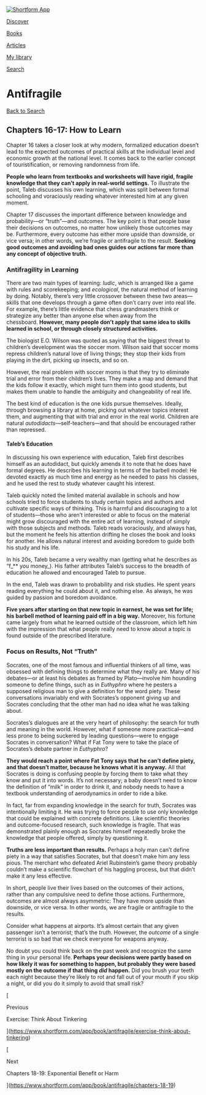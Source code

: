 [![Shortform App](https://www.shortform.com/img/logo-dark.70c1b072.svg)](https://www.shortform.com/app)

[Discover](https://www.shortform.com/app)

[Books](https://www.shortform.com/app/books)

[Articles](https://www.shortform.com/app/articles)

[My library](https://www.shortform.com/app/library)

[Search](https://www.shortform.com/app/search)

# Antifragile

[Back to Search](https://www.shortform.com/app/search)

## Chapters 16-17: How to Learn

Chapter 16 takes a closer look at why modern, formalized education doesn’t lead to the expected outcomes of practical skills at the individual level and economic growth at the national level. It comes back to the earlier concept of touristification, or removing randomness from life.

**People who learn from textbooks and worksheets will have rigid, fragile knowledge that they can’t apply in real-world settings.** To illustrate the point, Taleb discusses his own learning, which was split between formal schooling and voraciously reading whatever interested him at any given moment.

Chapter 17 discusses the important difference between knowledge and probability—or “truth”—and outcomes. The key point is that people base their decisions on outcomes, no matter how unlikely those outcomes may be. Furthermore, every outcome has either more upside than downside, or vice versa; in other words, we’re fragile or antifragile to the result. **Seeking good outcomes and avoiding bad ones guides our actions far more than any concept of objective truth.**

### Antifragility in Learning

There are two main types of learning: _ludic_, which is arranged like a game with rules and scorekeeping; and _ecological_, the natural method of learning by doing. Notably, there’s very little crossover between these two areas—skills that one develops through a game often don’t carry over into real life. For example, there’s little evidence that chess grandmasters think or strategize any better than anyone else when away from the chessboard. **However, many people don’t apply that same idea to skills learned in school, or through closely structured activities.**

The biologist E.O. Wilson was quoted as saying that the biggest threat to children’s development was the soccer mom. Wilson said that soccer moms repress children’s natural love of living things; they stop their kids from playing in the dirt, picking up insects, and so on.

However, the real problem with soccer moms is that they try to eliminate trial and error from their children’s lives. They make a map and demand that the kids follow it exactly, which might turn them into good students, but makes them unable to handle the ambiguity and changeability of real life.

The best kind of education is the one kids pursue themselves. Ideally, through browsing a library at home, picking out whatever topics interest them, and augmenting that with trial and error in the real world. Children are natural _autodidacts_—self-teachers—and that should be encouraged rather than repressed.

#### Taleb’s Education

In discussing his own experience with education, Taleb first describes himself as an autodidact, but quickly amends it to note that he does have formal degrees. He describes his learning in terms of the barbell model: He devoted exactly as much time and energy as he needed to pass his classes, and he used the rest to study whatever caught his interest.

Taleb quickly noted the limited material available in schools and how schools tried to force students to study certain topics and authors and cultivate specific ways of thinking. This is harmful and discouraging to a lot of students—those who aren’t interested or able to focus on the material might grow discouraged with the entire act of learning, instead of simply with those subjects and methods. Taleb reads voraciously, and always has, but the moment he feels his attention drifting he closes the book and looks for another. He allows natural interest and avoiding boredom to guide both his study and his life.

In his 20s, Taleb became a very wealthy man (getting what he describes as “f_** you money_). His father attributes Taleb’s success to the breadth of education he allowed and encouraged Taleb to pursue.

In the end, Taleb was drawn to probability and risk studies. He spent years reading everything he could about it, and nothing else. As always, he was guided by passion and boredom avoidance.

**Five years after starting on that new topic in earnest, he was set for life; his barbell method of learning paid off in a big way.** Moreover, his fortune came largely from what he learned outside of the classroom, which left him with the impression that what people really need to know about a topic is found outside of the prescribed literature.

### Focus on Results, Not “Truth”

Socrates, one of the most famous and influential thinkers of all time, was obsessed with defining things to determine what they really are. Many of his debates—or at least his debates as framed by Plato—involve him hounding someone to define things, such as in _Euthyphro_ where he pesters a supposed religious man to give a definition for the word piety. These conversations invariably end with Socrates’s opponent giving up and Socrates concluding that the other man had no idea what he was talking about.

Socrates’s dialogues are at the very heart of philosophy: the search for truth and meaning in the world. However, what if someone more practical—and less prone to being suckered by leading questions—were to engage Socrates in conversation? What if Fat Tony were to take the place of Socrates’s debate partner in _Euthyphro_?

**They would reach a point where Fat Tony says that he can’t define piety, and that doesn’t matter, because he knows what it is anyway.** All that Socrates is doing is confusing people by forcing them to take what they know and put it into words. It’s not necessary; a baby doesn’t need to know the definition of “milk” in order to drink it, and nobody needs to have a textbook understanding of aerodynamics in order to ride a bike.

In fact, far from expanding knowledge in the search for truth, Socrates was intentionally limiting it. He was trying to force people to use only knowledge that could be explained with concrete definitions. Like scientific theories and outcome-focused research, such knowledge is fragile. That was demonstrated plainly enough as Socrates himself repeatedly broke the knowledge that people offered, simply by questioning it.

**Truths are less important than results.** Perhaps a holy man can’t define piety in a way that satisfies Socrates, but that doesn’t make him any less pious. The merchant who defeated Ariel Rubinstein’s game theory probably couldn’t make a scientific flowchart of his haggling process, but that didn’t make it any less effective.

In short, people live their lives based on the outcomes of their actions, rather than any compulsive need to define those actions. Furthermore, outcomes are almost always asymmetric: They have more upside than downside, or vice versa. In other words, we are fragile or antifragile to the results.

Consider what happens at airports. It’s almost certain that any given passenger isn’t a terrorist; that’s the _truth_. However, the _outcome_ of a single terrorist is so bad that we check everyone for weapons anyway.

No doubt you could think back on the past week and recognize the same thing in your personal life. **Perhaps your decisions were partly based on how likely it was for something to happen, but probably they were based mostly on the outcome if that thing _did_ happen.** Did you brush your teeth each night because they’re likely to rot and fall out of your mouth if you skip a night, or did you do it simply to avoid that small risk?

[

Previous

Exercise: Think About Tinkering

](https://www.shortform.com/app/book/antifragile/exercise-think-about-tinkering)

[

Next

Chapters 18-19: Exponential Benefit or Harm

](https://www.shortform.com/app/book/antifragile/chapters-18-19)